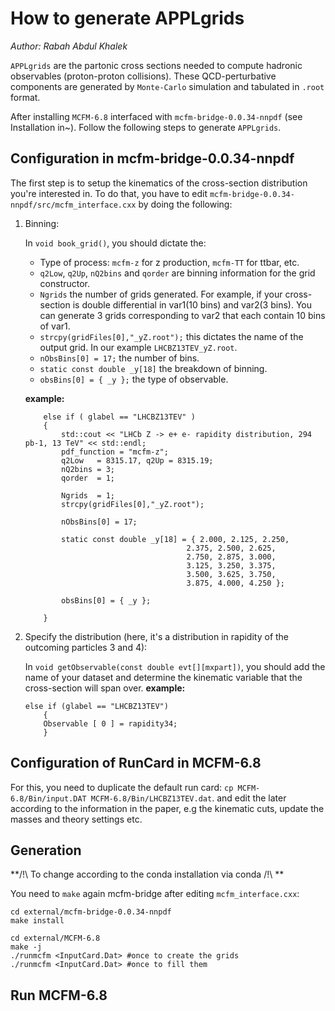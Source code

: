 # How to generate APPLgrids
*Author: Rabah Abdul Khalek*

`APPLgrids` are the partonic cross sections needed to compute hadronic observables (proton-proton collisions).
These QCD-perturbative components are generated by `Monte-Carlo` simulation and tabulated in `.root` format.

After installing `MCFM-6.8` interfaced with `mcfm-bridge-0.0.34-nnpdf` (see Installation in~).
Follow the following steps to generate `APPLgrids`.

## Configuration in mcfm-bridge-0.0.34-nnpdf
The first step is to setup the kinematics of the cross-section distribution you're interested in.
To do that, you have to edit `mcfm-bridge-0.0.34-nnpdf/src/mcfm_interface.cxx` by doing the following:

1. Binning:

    In `void book_grid()`, you should dictate the:
    - Type of process: `mcfm-z` for z production, `mcfm-TT` for ttbar, etc.
    - `q2Low`, `q2Up`, `nQ2bins` and `qorder` are binning information for the grid constructor.
    - `Ngrids` the number of grids generated. For example, if your cross-section is double differential in var1(10 bins) and var2(3 bins). You can generate 3 grids corresponding to var2 that each contain 10 bins of var1.
    - `strcpy(gridFiles[0],"_yZ.root");` this dictates the name of the output grid. In our example `LHCBZ13TEV_yZ.root`.
    - `nObsBins[0] = 17;` the number of bins.
    - `static const double _y[18]` the breakdown of binning.
    - `obsBins[0] = { _y };` the type of observable.

    **example:**
    ```
        else if ( glabel == "LHCBZ13TEV" )
        {
            std::cout << "LHCb Z -> e+ e- rapidity distribution, 294 pb-1, 13 TeV" << std::endl;
            pdf_function = "mcfm-z";
            q2Low   = 8315.17, q2Up = 8315.19;
            nQ2bins = 3;
            qorder  = 1;

            Ngrids  = 1;
            strcpy(gridFiles[0],"_yZ.root");

            nObsBins[0] = 17;

            static const double _y[18] = { 2.000, 2.125, 2.250, 
                                        2.375, 2.500, 2.625, 
                                        2.750, 2.875, 3.000, 
                                        3.125, 3.250, 3.375, 
                                        3.500, 3.625, 3.750, 
                                        3.875, 4.000, 4.250 };

            obsBins[0] = { _y };

        }
    ```

2. Specify the distribution (here, it's a distribution in rapidity of the outcoming particles 3 and 4):

    In `void getObservable(const double evt[][mxpart])`, you should add the name of your dataset and determine the kinematic variable that the cross-section will span over.
    **example:**
    ```
    else if (glabel == "LHCBZ13TEV")
        {
        Observable [ 0 ] = rapidity34;
        }
    ```

## Configuration of RunCard in MCFM-6.8
For this, you need to duplicate the default run card: `cp MCFM-6.8/Bin/input.DAT MCFM-6.8/Bin/LHCBZ13TEV.dat`.
and edit the later according to the information in the paper, e.g the kinematic cuts, update the masses and theory settings etc.


## Generation
**/!\ To change according to the conda installation via conda /!\ **

You need to `make` again mcfm-bridge after editing `mcfm_interface.cxx`:
```
cd external/mcfm-bridge-0.0.34-nnpdf
make install

cd external/MCFM-6.8
make -j
./runmcfm <InputCard.Dat> #once to create the grids
./runmcfm <InputCard.Dat> #once to fill them
```
## Run MCFM-6.8